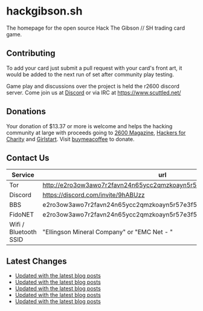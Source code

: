 # hackgibson.sh
The homepage for the open source Hack The Gibson // SH trading card game.


## Contributing

To add your card just submit a pull request with your card's front art, it would be added to the next run of set after community play testing.

Game play and discussions over the project is held the r2600 discord server. Come join us at [Discord](https://discord.com/invite/9hABUzz) or via IRC at https://www.scuttled.net/


## Donations

Your donation of $13.37 or more is welcome and helps the hacking community at large with proceeds going to [2600 Magazine](https://2600.com/), [Hackers for Charity](https://hackersforcharity.org) and [Girlstart](https://girlstart.org).  Visit [buymeacoffee](https://www.buymeacoffee.com/hackgibson.sh) to donate.


## Contact Us

Service | url
-|-
Tor | http://e2ro3ow3awo7r2favn24n65ycc2qmzkoayn5r57e3f56nvjwdcgg32ad.onion
Discord | https://discord.com/invite/9hABUzz
BBS | e2ro3ow3awo7r2favn24n65ycc2qmzkoayn5r57e3f56nvjwdcgg32ad.onion:23
FidoNET | e2ro3ow3awo7r2favn24n65ycc2qmzkoayn5r57e3f56nvjwdcgg32ad.onion:24554
Wifi / Bluetooth SSID | "Ellingson Mineral Company" or "EMC Net - <fidonet address>"

## Latest Changes
<!-- BLOG-POST-LIST:START -->
- [Updated with the latest blog posts](https://github.com/DFW2600/hackgibson.sh/commit/c88b96a4b8a798c6df07aadb065787441bf61900)
- [Updated with the latest blog posts](https://github.com/DFW2600/hackgibson.sh/commit/4efa7bddfce6fd92c11ccfc3560de37a74a3db5c)
- [Updated with the latest blog posts](https://github.com/DFW2600/hackgibson.sh/commit/c7b7750a0add3c45d4af76778a1270c2c4d0bf80)
- [Updated with the latest blog posts](https://github.com/DFW2600/hackgibson.sh/commit/c0e9265093da7b088d47c6cbbbea4e89bcda5d95)
- [Updated with the latest blog posts](https://github.com/DFW2600/hackgibson.sh/commit/fac6c8b61994c76e92b3eead39c60f54c67ad19a)
<!-- BLOG-POST-LIST:END -->
